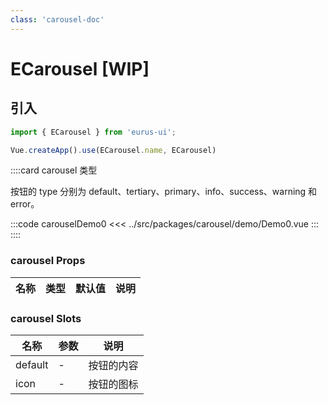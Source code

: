 ```yaml
---
class: 'carousel-doc'
---
```

# ECarousel [WIP]

## 引入

```javascript
import { ECarousel } from 'eurus-ui';

Vue.createApp().use(ECarousel.name, ECarousel)
```
::::card  carousel 类型

按钮的 type 分别为 default、tertiary、primary、info、success、warning 和 error。

:::code carouselDemo0
<<< ../src/packages/carousel/demo/Demo0.vue
:::
::::

### carousel Props

| 名称 | 类型 | 默认值 | 说明 |
| --- | --- | --- | --- |



###  carousel Slots

| 名称    | 参数 | 说明       |
| ------- | ---- | ---------- |
| default | -    | 按钮的内容 |
| icon    | -    | 按钮的图标 |
